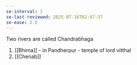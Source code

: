 ```yaml
---
se-interval: 1
se-last-reviewed: 2025-07-16T02:47:37
se-ease: 2.5
---
```

Two rivers are called Chandrabhaga
1. [[Bhima]] - in Pandherpur - temple of lord vitthal
2. [[Chenab]]
